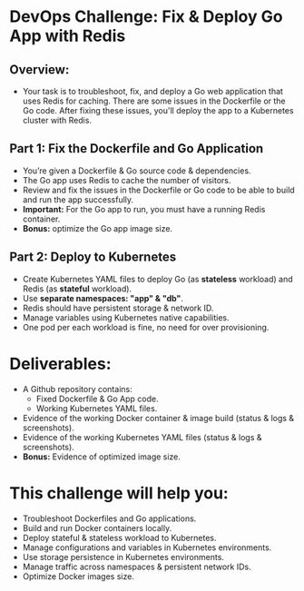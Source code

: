 # DevOps Challenge: Fix &amp; Deploy Go App with Redis

##  Overview:
- Your task is to troubleshoot, fix, and deploy a Go web application that uses Redis for caching. There are some issues in the Dockerfile or the Go code. After fixing these issues, you'll deploy the app to a Kubernetes cluster with Redis.


## Part 1: Fix the Dockerfile and Go Application

- You’re given a Dockerfile & Go source code & dependencies.
- The Go app uses Redis to cache the number of visitors.
- Review and fix the issues in the Dockerfile or Go code to be able to build and run the app successfully.
- **Important:** For the Go app to run, you must have a running Redis container.
- **Bonus:** optimize the Go app image size. 


## Part 2: Deploy to Kubernetes
- Create Kubernetes YAML files to deploy Go (as **stateless** workload) and Redis (as **stateful** workload).
- Use **separate namespaces: "app" & "db"**.
- Redis should have persistent storage & network ID.
- Manage variables using Kubernetes native capabilities.
- One pod per each workload is fine, no need for over provisioning.


# Deliverables:
- A Github repository contains:
    - Fixed Dockerfile & Go App code.
    - Working Kubernetes YAML files.
- Evidence of the working Docker container & image build (status & logs & screenshots).
- Evidence of the working Kubernetes YAML files (status & logs & screenshots).
- **Bonus:** Evidence of optimized image size. 


# This challenge will help you:

- Troubleshoot Dockerfiles and Go applications.
- Build and run Docker containers locally.
- Deploy stateful & stateless workload to Kubernetes.
- Manage configurations and variables in Kubernetes environments.
- Use storage persistence in Kubernetes environments.
- Manage traffic across namespaces & persistent network IDs.
- Optimize Docker images size. 


